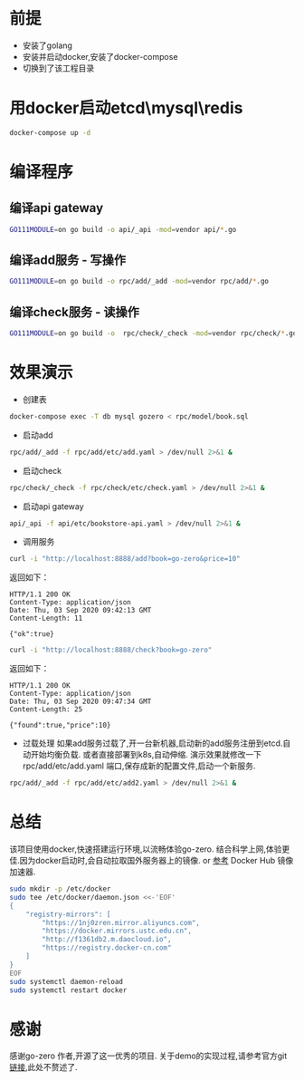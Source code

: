 <!--
 * @Author: ming
 * @LastEditors: ming
 * @Date: 2020-11-14 21:12:15
 * @LastEditTime: 2020-11-14 22:57:36
 * @FilePath: /zero-demo/README.md
 * @Description: Description
-->

# 前提

- 安装了golang
- 安装并启动docker,安装了docker-compose
- 切换到了该工程目录

# 用docker启动etcd\mysql\redis

```sh
docker-compose up -d
```

# 编译程序

## 编译api gateway

```sh
GO111MODULE=on go build -o api/_api -mod=vendor api/*.go  
```

## 编译add服务 - 写操作

```sh
GO111MODULE=on go build -o rpc/add/_add -mod=vendor rpc/add/*.go
```

## 编译check服务 - 读操作

```sh
GO111MODULE=on go build -o  rpc/check/_check -mod=vendor rpc/check/*.go
```

# 效果演示

- 创建表

```sh
docker-compose exec -T db mysql gozero < rpc/model/book.sql
```

- 启动add

```sh
rpc/add/_add -f rpc/add/etc/add.yaml > /dev/null 2>&1 &
```

- 启动check

```sh
rpc/check/_check -f rpc/check/etc/check.yaml > /dev/null 2>&1 &
```

- 启动api gateway

```sh
api/_api -f api/etc/bookstore-api.yaml > /dev/null 2>&1 &
```

- 调用服务

```sh
curl -i "http://localhost:8888/add?book=go-zero&price=10"
```

  返回如下：

  ```http
  HTTP/1.1 200 OK
  Content-Type: application/json
  Date: Thu, 03 Sep 2020 09:42:13 GMT
  Content-Length: 11
  
  {"ok":true}
  ```

```sh
curl -i "http://localhost:8888/check?book=go-zero"
```

 返回如下：

  ```http
  HTTP/1.1 200 OK
  Content-Type: application/json
  Date: Thu, 03 Sep 2020 09:47:34 GMT
  Content-Length: 25
  
  {"found":true,"price":10}
  ```

- 过载处理
 如果add服务过载了,开一台新机器,启动新的add服务注册到etcd.自动开始均衡负载.
 或者直接部署到k8s,自动伸缩.
 演示效果就修改一下 rpc/add/etc/add.yaml 端口,保存成新的配置文件,启动一个新服务.

```sh
rpc/add/_add -f rpc/add/etc/add2.yaml > /dev/null 2>&1 &
```

# 总结

该项目使用docker,快速搭建运行环境,以流畅体验go-zero.
结合科学上网,体验更佳.因为docker启动时,会自动拉取国外服务器上的镜像.
or [参考](https://y0ngb1n.github.io/a/docker-registry-mirrors.html) Docker Hub 镜像加速器.

```sh
sudo mkdir -p /etc/docker
sudo tee /etc/docker/daemon.json <<-'EOF'
{
    "registry-mirrors": [
        "https://1nj0zren.mirror.aliyuncs.com",
        "https://docker.mirrors.ustc.edu.cn",
        "http://f1361db2.m.daocloud.io",
        "https://registry.docker-cn.com"
    ]
}
EOF
sudo systemctl daemon-reload
sudo systemctl restart docker
```

# 感谢

感谢go-zero 作者,开源了这一优秀的项目.
关于demo的实现过程,请参考官方git [链接](https://github.com/tal-tech/zero-doc/blob/main/docs/frame/bookstore.md),此处不赘述了.

